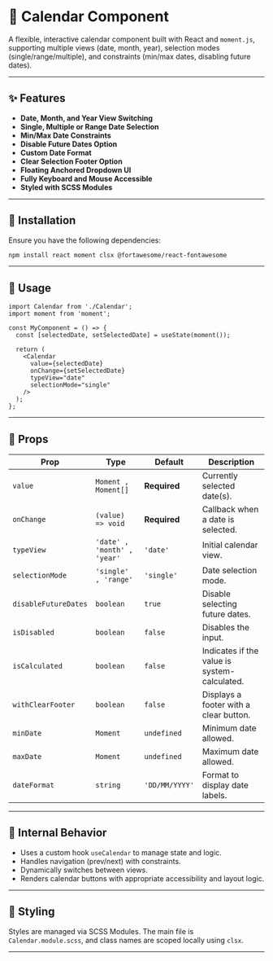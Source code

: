 # 📅 Calendar Component

A flexible, interactive calendar component built with React and `moment.js`, supporting multiple views (date, month, year), selection modes (single/range/multiple), and constraints (min/max dates, disabling future dates).

---

## ✨ Features

* **Date, Month, and Year View Switching**
* **Single, Multiple or Range Date Selection**
* **Min/Max Date Constraints**
* **Disable Future Dates Option**
* **Custom Date Format**
* **Clear Selection Footer Option**
* **Floating Anchored Dropdown UI**
* **Fully Keyboard and Mouse Accessible**
* **Styled with SCSS Modules**

---

## 🚀 Installation

Ensure you have the following dependencies:

```bash
npm install react moment clsx @fortawesome/react-fontawesome
```

---

## 🔧 Usage

```tsx
import Calendar from './Calendar';
import moment from 'moment';

const MyComponent = () => {
  const [selectedDate, setSelectedDate] = useState(moment());

  return (
    <Calendar
      value={selectedDate}
      onChange={setSelectedDate}
      typeView="date"
      selectionMode="single"
    />
  );
};
```

---

## 📌 Props

| Prop                 | Type                          | Default        | Description                                  |
| -------------------- | ----------------------------- | -------------- | -------------------------------------------- |
| `value`              | `Moment , Moment[]`          | **Required**   | Currently selected date(s).                  |
| `onChange`           | `(value) => void`             | **Required**   | Callback when a date is selected.            |
| `typeView`           | `'date' , 'month' , 'year'` | `'date'`       | Initial calendar view.                       |
| `selectionMode`      | `'single' , 'range'`         | `'single'`     | Date selection mode.                         |
| `disableFutureDates` | `boolean`                     | `true`         | Disable selecting future dates.              |
| `isDisabled`         | `boolean`                     | `false`        | Disables the input.                          |
| `isCalculated`       | `boolean`                     | `false`        | Indicates if the value is system-calculated. |
| `withClearFooter`    | `boolean`                     | `false`        | Displays a footer with a clear button.       |
| `minDate`            | `Moment`                      | `undefined`    | Minimum date allowed.                        |
| `maxDate`            | `Moment`                      | `undefined`    | Maximum date allowed.                        |
| `dateFormat`         | `string`                      | `'DD/MM/YYYY'` | Format to display date labels.               |

---

## 🧠 Internal Behavior

* Uses a custom hook `useCalendar` to manage state and logic.
* Handles navigation (prev/next) with constraints.
* Dynamically switches between views.
* Renders calendar buttons with appropriate accessibility and layout logic.

---

## 🎨 Styling

Styles are managed via SCSS Modules. The main file is `Calendar.module.scss`, and class names are scoped locally using `clsx`.

---
